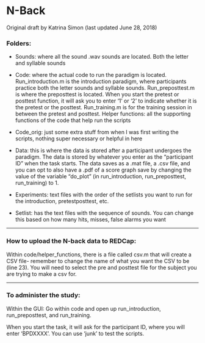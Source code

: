 # N-Back

Original draft by Katrina Simon (last updated June 28, 2018)


### Folders:
* Sounds: where all the sound .wav sounds are located. Both the letter and syllable sounds

* Code: where the actual code to run the paradigm is located. Run_introduction.m is the introduction paradigm, where participants practice both the letter sounds and syllable sounds. Run_preposttest.m is where the preposttest is located. When you start the pretest or posttest function, it will ask you to enter ‘1’ or ‘2’ to indicate whether it is the pretest or the posttest. Run_training.m is for the training session in between the pretest and posttest. 
	Helper functions: all the supporting functions of the code that help run the scripts

* Code_orig: just some extra stuff from when I was first writing the scripts, nothing super necessary or helpful in here

* Data: this is where the data is stored after a participant undergoes the paradigm. The data is stored by whatever you enter as the “participant ID” when the task starts. The data saves as a .mat file, a .csv file, and you can opt to also have a .pdf of a score graph save by changing the value of the variable “do_plot” (in run_introduction, run_preposttest, run_training) to 1. 

* Experiments: text files with the order of the setlists you want to run for the introduction, pretestposttest, etc. 

* Setlist: has the text files with the sequence of sounds. You can change this based on how many hits, misses, false alarms you want

-----
### How to upload the N-back data to REDCap:

Within code/helper_functions, there is a file called csv.m that will create a CSV file- remember to change the name of what you want the CSV to be (line 23). You will need to select the pre and posttest file for the subject you are trying to make a csv for. 


-----
### To administer the study:
Within the GUI: 
Go within code and open up run_introduction, run_preposttest, and run_training.

When you start the task, it will ask for the participant ID, where you will enter ‘BPDXXXX’. You can use ‘junk’ to test the scripts.
